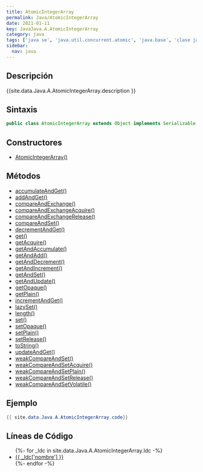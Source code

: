 ```yaml
---
title: AtomicIntegerArray
permalink: Java/AtomicIntegerArray
date: 2021-01-11
key: JavaJava.A.AtomicIntegerArray
category: java
tags: ['java se', 'java.util.concurrent.atomic', 'java.base', 'clase java', 'Java 1.5']
sidebar: 
  nav: java
---
```


## Descripción
{{site.data.Java.A.AtomicIntegerArray.description }}

## Sintaxis
~~~java
public class AtomicIntegerArray extends Object implements Serializable
~~~

## Constructores
* [AtomicIntegerArray()](/Java/AtomicIntegerArray/AtomicIntegerArray/)

## Métodos
* [accumulateAndGet()](/Java/AtomicIntegerArray/accumulateAndGet)
* [addAndGet()](/Java/AtomicIntegerArray/addAndGet)
* [compareAndExchange()](/Java/AtomicIntegerArray/compareAndExchange)
* [compareAndExchangeAcquire()](/Java/AtomicIntegerArray/compareAndExchangeAcquire)
* [compareAndExchangeRelease()](/Java/AtomicIntegerArray/compareAndExchangeRelease)
* [compareAndSet()](/Java/AtomicIntegerArray/compareAndSet)
* [decrementAndGet()](/Java/AtomicIntegerArray/decrementAndGet)
* [get()](/Java/AtomicIntegerArray/get)
* [getAcquire()](/Java/AtomicIntegerArray/getAcquire)
* [getAndAccumulate()](/Java/AtomicIntegerArray/getAndAccumulate)
* [getAndAdd()](/Java/AtomicIntegerArray/getAndAdd)
* [getAndDecrement()](/Java/AtomicIntegerArray/getAndDecrement)
* [getAndIncrement()](/Java/AtomicIntegerArray/getAndIncrement)
* [getAndSet()](/Java/AtomicIntegerArray/getAndSet)
* [getAndUpdate()](/Java/AtomicIntegerArray/getAndUpdate)
* [getOpaque()](/Java/AtomicIntegerArray/getOpaque)
* [getPlain()](/Java/AtomicIntegerArray/getPlain)
* [incrementAndGet()](/Java/AtomicIntegerArray/incrementAndGet)
* [lazySet()](/Java/AtomicIntegerArray/lazySet)
* [length()](/Java/AtomicIntegerArray/length)
* [set()](/Java/AtomicIntegerArray/set)
* [setOpaque()](/Java/AtomicIntegerArray/setOpaque)
* [setPlain()](/Java/AtomicIntegerArray/setPlain)
* [setRelease()](/Java/AtomicIntegerArray/setRelease)
* [toString()](/Java/AtomicIntegerArray/toString)
* [updateAndGet()](/Java/AtomicIntegerArray/updateAndGet)
* [weakCompareAndSet()](/Java/AtomicIntegerArray/weakCompareAndSet)
* [weakCompareAndSetAcquire()](/Java/AtomicIntegerArray/weakCompareAndSetAcquire)
* [weakCompareAndSetPlain()](/Java/AtomicIntegerArray/weakCompareAndSetPlain)
* [weakCompareAndSetRelease()](/Java/AtomicIntegerArray/weakCompareAndSetRelease)
* [weakCompareAndSetVolatile()](/Java/AtomicIntegerArray/weakCompareAndSetVolatile)

## Ejemplo
~~~java
{{ site.data.Java.A.AtomicIntegerArray.code}}
~~~

## Líneas de Código
<ul>
{%- for _ldc in site.data.Java.A.AtomicIntegerArray.ldc -%}
   <li>
       <a href="{{_ldc['url'] }}">{{ _ldc['nombre'] }}</a>
   </li>
{%- endfor -%}
</ul>
